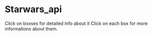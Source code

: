 # Starwars_api
Click on boxses for detailed info about it
Click on each box for more informations about them.
